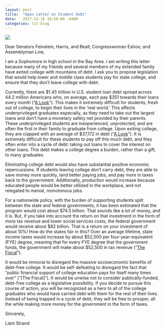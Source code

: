 ```yaml
---
layout: post
title:  "Open Letter on Student Debt"
date:   2017-12-16 10:50:00 -0400
categories: lit-blog
---
```


![](https://live.staticflickr.com/5498/12343473805_0987598af1_k.jpg)

Dear Senators Feinstein, Harris, and Beall; Congresswoman Eshoo; and Assemblyman Low,

I am a Sophomore in high school in the Bay Area. I am writing this letter because many of my friends and several members of my extended family have exited college with mountains of debt. I ask you to propose legislation that would help lower and middle class students pay for state college, and ensure that they don’t leave college with debt.

Currently, there are $1.45 trillion in U.S. student loan debt spread across 44.2 million Americans who, on average, each pay $351 towards their loans every month (“[A Look][a-look]”). This makes it extremely difficult for students, fresh out of college, to begin their lives in the ‘real world.’ This affects underprivileged graduates especially, as they need to take out the largest loans and don’t have a monetary safety net provided by their parents. These underprivileged students are inexperienced, unprotected, and are often the first in their family to graduate from college. Upon exiting college, they are clapped with an average of $37,172 in debt (“[A Look][a-look]”). It is extremely difficult for these students to pay off this much debt, and they often enter into a cycle of debt: taking out loans to cover the interest on other loans. This debt makes a college degree a burden, rather than a gift, to many graduates.

Eliminating college debt would also have substantial positive economic repercussions. If students leaving college don’t carry debt, they are able to save money more quickly, land better paying jobs, and pay more in taxes back to the government. Additionally, production would increase because educated people would be better utilized in the workplace, and not relegated to menial, monotonous jobs.

For a nationwide policy, with the burden of supporting students split between the state and federal governments, it has been estimated that the program would cost about $74.5 billion. That sounds like a lot of money, and it is. But, if you take into account the return on that investment in the form of more tax revenue and lower social services costs, the federal government would receive about $82 billion. That is a return on your investment of about 10%! How do the states fair in this? Over an average lifetime, state income taxes would increase by about $52,500 per four-year-equivalent (FYE) degree, meaning that for every FYE degree that the government funds, the government will make about $52,500 in tax revenue (“[The Fiscal][the-fiscal]”).

It would be immoral to disregard the massive socioeconomic benefits of debt-free college. It would be self-defeating to disregard the fact that “public financial support of college education pays for itself many times over” (“[The Fiscal]”). It would be unwise not to consider publically-funded, debt-free college as a legislative possibility. If you decide to pursue this course of action, you will be recognized as a hero to all of the college graduates who would have carried debt with them for the rest of their lives. Instead of being trapped in a cycle of debt, they will be free to prosper, all the while making more money for the government in the form of taxes.

 

Sincerely,

Liam Strand

[the-fiscal]: https://www.bostonfed.org/-/media/Documents/Workingpapers/PDF/economic/neppc/wp/2007/neppcwp0702.pdf
[a-look]: https://studentloanhero.com/student-loan-debt-statistics/